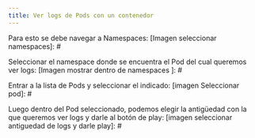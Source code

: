 ```yaml
---
title: Ver logs de Pods con un contenedor
---
```


Para esto se debe navegar a Namespaces:
[Imagen seleccionar namespaces]: #

Seleccionar el namespace donde se encuentra el Pod del cual queremos ver logs:
[Imagen mostrar dentro de namespaces ]: #

Entrar a la lista de Pods y seleccionar el indicado:
[imagen Seleccionar pod]: #

Luego dentro del Pod seleccionado, podemos elegir la antigüedad con la que queremos ver logs y darle al botón de play:
[imagen seleccionar antiguedad de logs y darle play]: #
